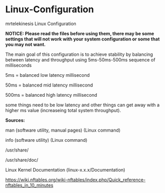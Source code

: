 # Linux-Configuration
mrtelekinesis Linux Configuration

**NOTICE: Please read the files before using them, there may be some settings that will not work with your system configuration or some that you may not want.**

The main goal of this configuration is to achieve stability by balancing between latency and throughput using 5ms-50ms-500ms sequence of milliseconds

5ms = balanced low latency millisecond

50ms = balanced mid latency millisecond

500ms = balanced high latency millisecond

some things need to be low latency and other things can get away with a higher ms value (increaseing total system throughput).

**Sources:**

man (software utility, manual pages) (Linux command)

info (software utility) (Linux command)

/usr/share/

/usr/share/doc/

Linux Kernel Documentation (linux-x.x.x/Documentation)

https://wiki.nftables.org/wiki-nftables/index.php/Quick_reference-nftables_in_10_minutes
